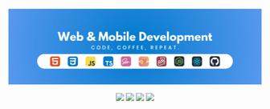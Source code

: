 ![Banner](https://github.com/vitor-albergaria/vitor-albergaria/blob/main/assets/images/banner.png)


<div align="center">
  <a href="https://www.linkedin.com/in/vitoralbergaria/" target="_blank"><img src="https://img.shields.io/badge/-LinkedIn-0277BD?style=for-the-badge&logoColor=white" target="_blank"></a>
  <!-- <a href="https://vitor-albergaria.github.io/vitor-albergaria/" target="_blank"><img src="https://img.shields.io/badge/-Website-F0DB4F?style=for-the-badge&logoColor=white" target="_blank"></a> -->
  <a href="https://vitor-albergaria.github.io/shiba-ui-core/" target="_blank"><img src="https://img.shields.io/badge/-Shiba UI | Storybook-ED4968?style=for-the-badge&logoColor=white" target="_blank"></a>
  <a href="https://www.figma.com/design/OE4BUqiI4sLNfmQiKNA2MJ/Vitor-Abergaria---Web-%26-Mobile?node-id=2-2&p=f&t=t93RKriLxDNn6RuR-0" target="_blank"><img src="https://img.shields.io/badge/-Shiba UI | Figma-0EB75A?style=for-the-badge&logoColor=white" target="_blank"></a>
  <a href="https://www.npmjs.com/~vitor-albergaria" target="_blank"><img src="https://img.shields.io/badge/-Shiba UI | NPMjs-C33336?style=for-the-badge&logoColor=white" target="_blank"></a>
</div>

